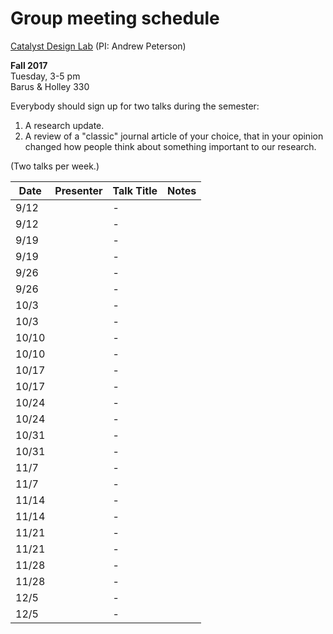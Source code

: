 # Group meeting schedule #
[Catalyst Design Lab](http://brown.edu/go/catalyst) (PI: Andrew Peterson)

**Fall 2017**  
Tuesday, 3-5 pm  
Barus & Holley 330

Everybody should sign up for two talks during the semester:

1. A research update.
2. A review of a "classic" journal article of your choice, that in your opinion changed how people think about something important to our research.

(Two talks per week.)


|   Date     |   Presenter   |   Talk Title                                              |   Notes   |
| ---------- | ------------- | --------------------------------------------------------- | --------- |
| 9/12  |        |   -            |  |
| 9/12  |        |   -            |  |
| 9/19  |        |   -            |  |
| 9/19  |        |   -            |  |
| 9/26  |        |   -            |  |
| 9/26  |        |   -            |  |
| 10/3  |        |   -            |  |
| 10/3  |        |   -            |  |
| 10/10  |        |   -            |  |
| 10/10  |        |   -            |  |
| 10/17  |        |   -            |  |
| 10/17  |        |   -            |  |
| 10/24  |        |   -            |  |
| 10/24  |        |   -            |  |
| 10/31  |        |   -            |  |
| 10/31  |        |   -            |  |
| 11/7  |        |   -            |  |
| 11/7  |        |   -            |  |
| 11/14  |        |   -            |  |
| 11/14  |        |   -            |  |
| 11/21  |        |   -            |  |
| 11/21  |        |   -            |  |
| 11/28  |        |   -            |  |
| 11/28  |        |   -            |  |
| 12/5  |        |   -            |  |
| 12/5  |        |   -            |  |